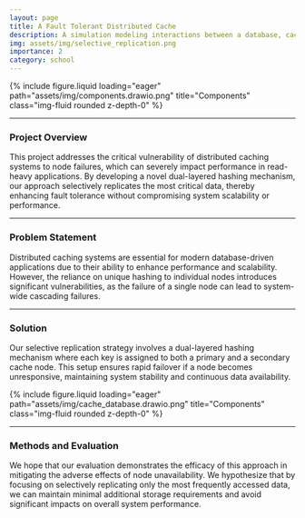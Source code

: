 ```yaml
---
layout: page
title: A Fault Tolerant Distributed Cache
description: A simulation modeling interactions between a database, cache nodes, and client requests
img: assets/img/selective_replication.png
importance: 2
category: school
---
```


<div class="row justify-content-sm-center">
    <div class="col-sm mt-3 mt-md-0">
        {% include figure.liquid loading="eager" path="assets/img/components.drawio.png" title="Components" class="img-fluid rounded z-depth-0" %}
    </div>
    <div class="col-sm mt-3 mt-md-0">
        <span> </span>
    </div>
</div>

---

### Project Overview

This project addresses the critical vulnerability of distributed caching systems to node failures, which can severely impact performance in read-heavy applications. By developing a novel dual-layered hashing mechanism, our approach selectively replicates the most critical data, thereby enhancing fault tolerance without compromising system scalability or performance.

---

### Problem Statement

Distributed caching systems are essential for modern database-driven applications due to their ability to enhance performance and scalability. However, the reliance on unique hashing to individual nodes introduces significant vulnerabilities, as the failure of a single node can lead to system-wide cascading failures.

---

### Solution

Our selective replication strategy involves a dual-layered hashing mechanism where each key is assigned to both a primary and a secondary cache node. This setup ensures rapid failover if a node becomes unresponsive, maintaining system stability and continuous data availability.

<div class="row">
    <div class="col-sm mt-3 mt-md-0">
        {% include figure.liquid loading="eager" path="assets/img/cache_database.drawio.png" title="Components" class="img-fluid rounded z-depth-0" %}
    </div>
</div>

---

### Methods and Evaluation

We hope that our evaluation demonstrates the efficacy of this approach in mitigating the adverse effects of node unavailability. We hypothesize that by focusing on selectively replicating only the most frequently accessed data, we can maintain minimal additional storage requirements and avoid significant impacts on overall system performance.
